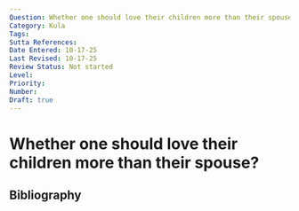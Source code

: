 ```yaml
---
Question: Whether one should love their children more than their spouse?
Category: Kula
Tags: 
Sutta References: 
Date Entered: 10-17-25
Last Revised: 10-17-25
Review Status: Not started
Level: 
Priority: 
Number: 
Draft: true
---
```


# Whether one should love their children more than their spouse?

## Bibliography

<!-- 

Notes:



-->